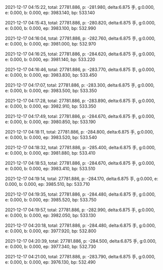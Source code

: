2021-12-17 04:15:22, total: 27781.886, p: -281.980, delta:6.875 手, g:0.000, e: 0.000, b: 0.000, ep: 3983.140, bp: 533.140

2021-12-17 04:15:43, total: 27781.886, p: -280.820, delta:6.875 手, g:0.000, e: 0.000, b: 0.000, ep: 3983.100, bp: 532.990

2021-12-17 04:16:04, total: 27781.886, p: -282.760, delta:6.875 手, g:0.000, e: 0.000, b: 0.000, ep: 3981.000, bp: 532.970

2021-12-17 04:16:25, total: 27781.886, p: -284.620, delta:6.875 手, g:0.000, e: 0.000, b: 0.000, ep: 3981.140, bp: 533.220

2021-12-17 04:16:46, total: 27781.886, p: -283.770, delta:6.875 手, g:0.000, e: 0.000, b: 0.000, ep: 3983.830, bp: 533.450

2021-12-17 04:17:07, total: 27781.886, p: -283.300, delta:6.875 手, g:0.000, e: 0.000, b: 0.000, ep: 3983.500, bp: 533.350

2021-12-17 04:17:28, total: 27781.886, p: -283.890, delta:6.875 手, g:0.000, e: 0.000, b: 0.000, ep: 3982.910, bp: 533.350

2021-12-17 04:17:49, total: 27781.886, p: -284.670, delta:6.875 手, g:0.000, e: 0.000, b: 0.000, ep: 3980.850, bp: 533.190

2021-12-17 04:18:11, total: 27781.886, p: -284.800, delta:6.875 手, g:0.000, e: 0.000, b: 0.000, ep: 3983.520, bp: 533.540

2021-12-17 04:18:32, total: 27781.886, p: -285.400, delta:6.875 手, g:0.000, e: 0.000, b: 0.000, ep: 3981.880, bp: 533.410

2021-12-17 04:18:53, total: 27781.886, p: -284.670, delta:6.875 手, g:0.000, e: 0.000, b: 0.000, ep: 3983.410, bp: 533.510

2021-12-17 04:19:14, total: 27781.886, p: -284.170, delta:6.875 手, g:0.000, e: 0.000, b: 0.000, ep: 3985.510, bp: 533.710

2021-12-17 04:19:35, total: 27781.886, p: -284.480, delta:6.875 手, g:0.000, e: 0.000, b: 0.000, ep: 3985.520, bp: 533.750

2021-12-17 04:19:57, total: 27781.886, p: -282.990, delta:6.875 手, g:0.000, e: 0.000, b: 0.000, ep: 3982.050, bp: 533.130

2021-12-17 04:20:18, total: 27781.886, p: -284.480, delta:6.875 手, g:0.000, e: 0.000, b: 0.000, ep: 3977.920, bp: 532.800

2021-12-17 04:20:39, total: 27781.886, p: -284.500, delta:6.875 手, g:0.000, e: 0.000, b: 0.000, ep: 3977.340, bp: 532.730

2021-12-17 04:21:00, total: 27781.886, p: -283.790, delta:6.875 手, g:0.000, e: 0.000, b: 0.000, ep: 3976.130, bp: 532.490